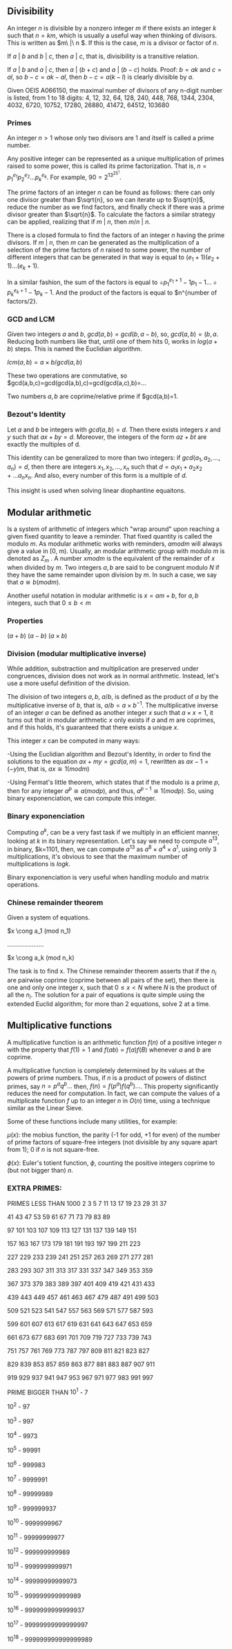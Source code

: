 ## Divisibility
An integer $n$ is divisible by a nonzero integer $m$ if there exists an integer $k$ such that $n=km$, which is usually a useful way when thinking of divisors. This is written as $m\ |\ n $. If this is the case, $m$ is a divisor or factor of $n$.

If $a\ |\ b$ and $b\ |\ c$, then $a\ |\ c$, that is, divisibility is a transitive relation.

If $a\ |\ b$ and $a\ |\ c$, then $a\ |\ (b+c)$ and $a\ |\ (b-c)$ holds. Proof: $b=ak$ and $c=al$, so $b-c=ak-al$, then $b-c=a(k-l)$ is clearly divisible by $a$.

Given OEIS A066150, the maximal number of divisors of any n-digit number is listed, from 1 to 18 digits: 4, 12, 32, 64, 128, 240, 448, 768, 1344, 2304, 4032, 6720, 10752, 17280, 26880, 41472, 64512, 103680

### Primes
An integer $n>1$ whose only two divisors are 1 and itself is called a prime number.

Any positive integer can be represented as a unique multiplication of primes raised to some power, this is called its prime factorization. That is, $n=p_1^{e_1}p_2^{e_2}...p_k^{e_k}$. For example, $90=2^13^25^1$.

The prime factors of an integer $n$ can be found as follows: there can only one divisor greater than $\sqrt{n}\, so we can iterate up to $\sqrt{n}$, reduce the number as we find factors, and finally check if there was a prime divisor greater than $\sqrt{n}$. To calculate the factors a similar strategy can be applied, realizing that if $m\ |\ n$, then $m/n\ |\ n$.

There is a closed formula to find the factors of an integer $n$ having the prime divisors. If $m\ |\ n$, then $m$ can be generated as the multiplication of a selection of the prime factors of $n$ raised to some power, the number of different integers that can be generated in that way is equal to $(e_1+1)(e_2+1)...(e_k+1)$.

In a similar fashion, the sum of the factors is equal to $\div{p_1^{e_1+1}-1}{p_1-1}...\div{p_k^{e_k+1}-1}{p_k-1}$. And the product of the factors is equal to $n^{number of factors/2}.

### GCD and LCM
Given two integers $a$ and $b$, $gcd(a,b)=gcd(b,a-b)$, so, $gcd(a,b)=(b,a%b)$. Reducing both numbers like that, until one of them hits 0, works in $log (a+b)$ steps. This is named the Euclidian algorithm.

$lcm(a,b)=a \times b / gcd(a,b)$

These two operations are conmutative, so $gcd(a,b,c)=gcd(gcd(a,b),c)=gcd(gcd(a,c),b)=...

Two numbers $a,b$ are coprime/relative prime if $gcd(a,b)=1.

### Bezout's Identity
Let $a$ and $b$ be integers with $gcd(a,b)=d$. Then there exists integers $x$ and $y$ such that $ax+by=d$. Moreover, the integers of the form $az+bt$ are exactly the multiples of d.

This identity can be generalized to more than two integers: if $gcd(a_1,a_2,...,a_n)=d$, then there are integers $x_1,x_2,...,x_n$ such that $d=a_1x_1+a_2x_2+...a_nx_n$. And also, every number of this form is a multiple of $d$.

This insight is used when solving linear diophantine equaitons.

## Modular arithmetic
Is a system of arithmetic of integers which "wrap around" upon reaching a given fixed quantity to leave a reminder. That fixed quantity is called the modulo $m$. As modular arithmetic works with reminders, $a mod m$ will always give a value in [0, m). Usually, an modular arithmetic group with modulo $m$ is denoted as $Z_m$
.
A number $x mod m$ is the equivalent of the remainder of $x$ when divided by $m$. Two integers $a,b$ are said to be congruent modulo $N$ if they have the same remainder upon division by $m$. In such a case, we say that $a \cong b (mod m)$.

Another useful notation in modular arithmetic is $x=am+b$, for $a,b$ integers, such that $0 \le b < m$

### Properties
$(a+b)%m=((a%m)+(b%m))%m$
$(a-b)%m=((a%m)-(b%m)+m)%m$
$(a \times b)%m = ((a%m) \times (b%m)) % m$

### Division (modular multiplicative inverse)
While addition, substraction and multiplication are preserved under congruences, division does not work as in normal arithmetic. Instead, let's use a more useful definition of the division.

The division of two integers $a,b$, $a/b$, is defined as the product of $a$ by the multiplicative inverse of $b$, that is, $a/b=a \times b^{-1}$. The multiplicative inverse of an integer $a$ can be defined as another integer $x$ such that $a \times x=1$, it turns out that in modular arithmetic $x$ only exists if $a$ and $m$ are coprimes, and if this holds, it's guaranteed that there exists a unique $x$.

This integer $x$ can be computed in many ways:

-Using the Euclidian algorithm and Bezout's Identity, in order to find the solutions to the equation $ax+my=gcd(a,m)=1$, rewritten as $ax-1=(-y)m$, that is, $ax \cong 1 (mod m)$

-Using Fermat's little theorem, which states that if the modulo is a prime $p$, then for any integer $a^p \cong a (mod p)$, and thus, $a^{p-1} \cong 1 (mod p)$. So, using binary exponenciation, we can compute this integer.

### Binary exponenciation
Computing $a^k$, can be a very fast task if we multiply in an efficient manner, looking at $k$ in its binary representation. Let's say we need to compute $a^13$, in binary, $k=1101, then, we can compute $a^13$ as $a^8 \times a^4 \times a^1$, using only 3 multiplications, it's obvious to see that the maximum number of multiplications is $log k$.

Binary exponenciation is very useful when handling modulo and matrix operations.

### Chinese remainder theorem
Given a system of equations.

$x \cong a_1 (mod n_1)

.....................

$x \cong a_k (mod n_k)

The task is to find x. The Chinese remainder theorem asserts that if the $n_i$ are pairwise coprime (coprime between all pairs of the set), then there is one and only one integer x, such that $0 \le x < N$ where $N$ is the product of all the $n_i$. The solution for a pair of equations is quite simple using the extended Euclid algorithm; for more than 2 equations, solve 2 at a time.

## Multiplicative functions
A multiplicative function is an arithmetic function $f(n)$ of a positive integer $n$ with the property that $f(1)=1$ and $f(ab)=f(a)f(B)$ whenever $a$ and $b$ are coprime.

A multiplicative function is completely determined by its values at the powers of prime numbers. Thus, if $n$ is a product of powers of distinct primes, say $n=p^aq^b...$ then, $f(n)=f(p^a)f(q^b)...$. This property significantly reduces the need for computation. In fact, we can compute the values of a multiplicate function $f$ up to an integer $n$ in $O(n)$ time, using a technique similar as the Linear Sieve.

Some of these functions include many utilities, for example:

$\mu (x)$: the mobius function, the parity (-1 for odd, +1 for even) of the number of prime factors of square-free integers (not divisible by any square apart from 1); 0 if $n$ is not square-free.

$\phi (x)$: Euler's totient function, $\phi$, counting the positive integers coprime to (but not bigger than) $n$.

### EXTRA PRIMES:
PRIMES LESS THAN $1000$
$2$ $3$ $5$ $7$ $11$ $13$ $17$ $19$ $23$ $29$ $31$ $37$

$41$ $43$ $47$ $53$ $59$ $61$ $67$ $71$ $73$ $79$ $83$ $89$

$97$ $101$ $103$ $107$ $109$ $113$ $127$ $131$ $137$ $139$ $149$ $151$

$157$ $163$ $167$ $173$ $179$ $181$ $191$ $193$ $197$ $199$ $211$ $223$

$227$ $229$ $233$ $239$ $241$ $251$ $257$ $263$ $269$ $271$ $277$ $281$

$283$ $293$ $307$ $311$ $313$ $317$ $331$ $337$ $347$ $349$ $353$ $359$

$367$ $373$ $379$ $383$ $389$ $397$ $401$ $409$ $419$ $421$ $431$ $433$

$439$ $443$ $449$ $457$ $461$ $463$ $467$ $479$ $487$ $491$ $499$ $503$

$509$ $521$ $523$ $541$ $547$ $557$ $563$ $569$ $571$ $577$ $587$ $593$

$599$ $601$ $607$ $613$ $617$ $619$ $631$ $641$ $643$ $647$ $653$ $659$

$661$ $673$ $677$ $683$ $691$ $701$ $709$ $719$ $727$ $733$ $739$ $743$

$751$ $757$ $761$ $769$ $773$ $787$ $797$ $809$ $811$ $821$ $823$ $827$

$829$ $839$ $853$ $857$ $859$ $863$ $877$ $881$ $883$ $887$ $907$ $911$

$919$ $929$ $937$ $941$ $947$ $953$ $967$ $971$ $977$ $983$ $991$ $997$

PRIME BIGGER THAN
$10^1$ - $7$

$10^2$ - $97$

$10^3$ - $997$

$10^4$ - $9973$

$10^5$ - $99991$

$10^6$ - $999983$

$10^7$ - $9999991$

$10^8$ - $99999989$

$10^9$ - $999999937$

$10^{10}$ - $9999999967$

$10^{11}$ - $99999999977$

$10^{12}$ - $999999999989$

$10^{13}$ - $9999999999971$

$10^{14}$ - $99999999999973$

$10^{15}$ - $999999999999989$

$10^{16}$ - $9999999999999937$

$10^{17}$ - $99999999999999997$

$10^{18}$ - $999999999999999989$
